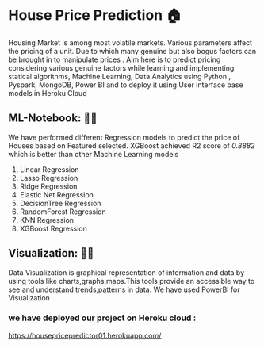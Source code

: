 # House Price Prediction :house:

Housing Market is among most volatile markets. Various parameters affect the pricing of a unit. Due to which many genuine but also bogus factors can be brought in to manipulate prices . Aim here is to predict pricing considering various genuine factors while learning and implementing statical algorithms, Machine Learning, Data Analytics using Python , Pyspark, MongoDB, Power BI and to deploy it using User interface base models in Heroku Cloud

## ML-Notebook: :man_technologist:
  We have performed different Regression models to predict the price of Houses based on Featured selected. XGBoost achieved R2 score of *0.8882* which is better than other Machine Learning models
  1. Linear Regression
  2. Lasso Regression
  3. Ridge Regression
  4. Elastic Net Regression
  5. DecisionTree Regression
  6. RandomForest Regression
  7. KNN Regression
  8. XGBoost Regression
  
## Visualization: :man_teacher:
  Data Visualization is graphical representation of information and data by using tools like charts,graphs,maps.This tools provide an accessible way to see and understand trends,patterns in data.
  We have used PowerBI for Visualization

### we have deployed our project on Heroku cloud : 
https://housepricepredictor01.herokuapp.com/
